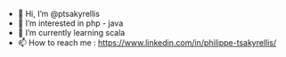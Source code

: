 - 👋 Hi, I’m @ptsakyrellis
- 👀 I’m interested in php - java 
- 🌱 I’m currently learning scala
- 📫 How to reach me : https://www.linkedin.com/in/philippe-tsakyrellis/
